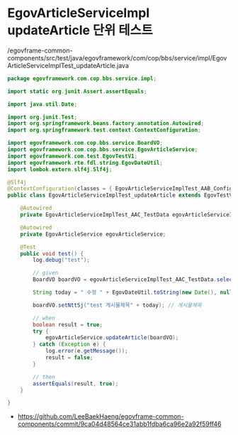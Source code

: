 # EgovArticleServiceImpl updateArticle 단위 테스트

/egovframe-common-components/src/test/java/egovframework/com/cop/bbs/service/impl/EgovArticleServiceImplTest_updateArticle.java

```java
package egovframework.com.cop.bbs.service.impl;

import static org.junit.Assert.assertEquals;

import java.util.Date;

import org.junit.Test;
import org.springframework.beans.factory.annotation.Autowired;
import org.springframework.test.context.ContextConfiguration;

import egovframework.com.cop.bbs.service.BoardVO;
import egovframework.com.cop.bbs.service.EgovArticleService;
import egovframework.com.test.EgovTestV1;
import egovframework.rte.fdl.string.EgovDateUtil;
import lombok.extern.slf4j.Slf4j;

@Slf4j
@ContextConfiguration(classes = { EgovArticleServiceImplTest_AAB_Configuration.class })
public class EgovArticleServiceImplTest_updateArticle extends EgovTestV1 {

	@Autowired
	private EgovArticleServiceImplTest_AAC_TestData egovArticleServiceImplTest_AAC_TestData;

	@Autowired
	private EgovArticleService egovArticleService;

	@Test
	public void test() {
		log.debug("test");

		// given
		BoardVO boardVO = egovArticleServiceImplTest_AAC_TestData.selectArticleList();

		String today = " 수정 " + EgovDateUtil.toString(new Date(), null, null);

		boardVO.setNttSj("test 게시물제목" + today); // 게시물제목

		// when
		boolean result = true;
		try {
			egovArticleService.updateArticle(boardVO);
		} catch (Exception e) {
			log.error(e.getMessage());
			result = false;
		}

		// then
		assertEquals(result, true);
	}

}
```
- https://github.com/LeeBaekHaeng/egovframe-common-components/commit/9ca04d48564ce31abb1fdba6ca96e2a92f59ff46
